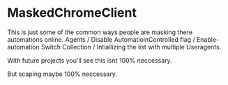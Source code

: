 # MaskedChromeClient

This is just some of the common ways people are masking there automations online. Agents / Disable AutomatioinControlled flag / Enable-automation Switch Collection / Intiallizing the list with multiple Useragents.

With future projects you'll see this isnt 100% neccessary.

But scaping maybe 100% neccessary. 
